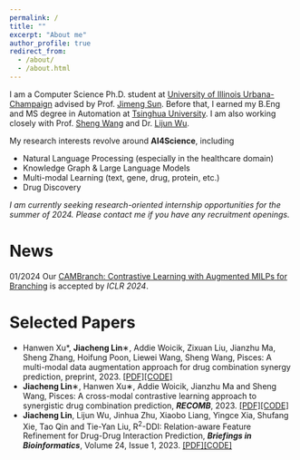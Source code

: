 ```yaml
---
permalink: /
title: ""
excerpt: "About me"
author_profile: true
redirect_from: 
  - /about/
  - /about.html
---
```


I am a Computer Science Ph.D. student at [University of Illinois Urbana-Champaign](https://illinois.edu/) advised by Prof. [Jimeng Sun](https://www.sunlab.org/). Before that, I earned my B.Eng and MS degree in Automation at [Tsinghua University](https://www.tsinghua.edu.cn/). I am also working closely with Prof. [Sheng Wang](https://homes.cs.washington.edu/~swang/) and Dr. [Lijun Wu](https://apeterswu.github.io/).

My research interests revolve around **AI4Science**, including
- Natural Language Processing (especially in the healthcare domain)
- Knowledge Graph & Large Language Models
- Multi-modal Learning (text, gene, drug, protein, etc.)
- Drug Discovery

_I am currently seeking research-oriented internship opportunities for the summer of 2024. Please contact me if you have any recruitment openings._

News
======
01/2024 Our [CAMBranch: Contrastive Learning with Augmented MILPs for Branching](https://openreview.net/forum?id=K6kt50zAiG&noteId=eAKTDVd6fy) is accepted by *ICLR 2024*.<br>

Selected Papers
======
- Hanwen Xu*, **Jiacheng Lin**∗, Addie Woicik, Zixuan Liu, Jianzhu Ma, Sheng Zhang, Hoifung Poon, Liewei Wang, Sheng Wang, Pisces: A multi-modal data augmentation approach for drug combination synergy prediction, preprint, 2023. [[PDF]](https://www.biorxiv.org/content/10.1101/2022.11.21.517439v2.full.pdf)[[CODE]](https://github.com/HanwenXuTHU/Pisces)
- **Jiacheng Lin**∗, Hanwen Xu∗, Addie Woicik, Jianzhu Ma and Sheng Wang, Pisces: A cross-modal contrastive learning approach to synergistic drug combination prediction, **_RECOMB_**, 2023. [[PDF]](https://www.biorxiv.org/content/10.1101/2022.11.21.517439v1)[[CODE]](https://github.com/linjc16/Pisces)
- **Jiacheng Lin**, Lijun Wu, Jinhua Zhu, Xiaobo Liang, Yingce Xia, Shufang Xie, Tao Qin and Tie-Yan Liu, R<sup>2</sup>-DDI: Relation-aware Feature Refinement for Drug-Drug Interaction Prediction, _**Briefings in Bioinformatics**_, Volume 24, Issue 1, 2023. [[PDF]](https://academic.oup.com/bib/advance-article/doi/10.1093/bib/bbac576/6961471?utm_source=authortollfreelink&utm_campaign=bib&utm_medium=email&guestAccessKey=189b0995-bc41-40fc-b625-bf34b44ff21e&login=true)[[CODE]](https://github.com/linjc16/R2-DDI)
